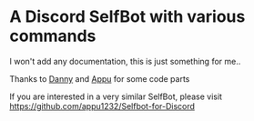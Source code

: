 # A Discord SelfBot with various commands

I won't add any documentation, this is just something for me..

Thanks to [Danny](https://github.com/Rapptz) and [Appu](https://github.com/appu1232) for some code parts

If you are interested in a very similar SelfBot, please visit https://github.com/appu1232/Selfbot-for-Discord

